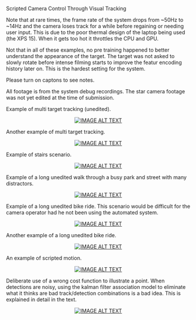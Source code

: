 Scripted Camera Control Through Visual Tracking

Note that at rare times, the frame rate of the system drops from ~50Hz to ~14Hz and the camera loses track for a while before regaining or needing user input. This is due to the poor thermal design of the laptop being used (the XPS 15). When it gets too hot it throttles the CPU and GPU. 

Not that in all of these examples, no pre training happened to better understand the appearance of the target. The target was not asked to slowly rotate before intense filming starts to improve the featur encoding history later on. This is the hardest setting for the system.

Please turn on captons to see notes. 

All footage is from the system debug recordings. The star camera footage was not yet edited at the time of submission. 

Example of multi target tracking (unedited). 
<div align="center">
  <a href="https://www.youtube.com/watch?v=PxG0FxY25w4"><img src="https://img.youtube.com/vi/PxG0FxY25w4/0.jpg" alt="IMAGE ALT TEXT"></a>
</div>

Another example of multi target tracking. 
<div align="center">
  <a href="https://www.youtube.com/watch?v=610Wl6360lg"><img src="https://img.youtube.com/vi/610Wl6360lg/0.jpg" alt="IMAGE ALT TEXT"></a>
</div>



Example of stairs scenario. 

<div align="center">
  <a href="https://www.youtube.com/watch?v=2gYqwQ3inTo"><img src="https://img.youtube.com/vi/2gYqwQ3inTo/0.jpg" alt="IMAGE ALT TEXT"></a>
</div>

Example of a long unedited walk through a busy park and street with many distractors.

<div align="center">
  <a href="https://www.youtube.com/edit?o=U&video_id=qLkCwRazyOc"><img src="https://img.youtube.com/vi/qLkCwRazyOc/0.jpg" alt="IMAGE ALT TEXT"></a>
</div>


Example of a long unedited bike ride. This scenario would be difficult for the camera operator had he not been using the automated system.

<div align="center">
  <a href="https://www.youtube.com/watch?v=KxOM0KNRgsE"><img src="https://img.youtube.com/vi/KxOM0KNRgsE/0.jpg" alt="IMAGE ALT TEXT"></a>
</div>


Another example of a long unedited bike ride.

<div align="center">
  <a href="https://www.youtube.com/watch?v=fgJdUXFbPwY"><img src="https://img.youtube.com/vi/fgJdUXFbPwY/0.jpg" alt="IMAGE ALT TEXT"></a>
</div>

An example of scripted motion. 
<div align="center">
  <a href="https://www.youtube.com/watch?v=9tLRgpuSbaI"><img src="https://img.youtube.com/vi/9tLRgpuSbaI/0.jpg" alt="IMAGE ALT TEXT"></a>
</div>

Deliberate use of a wrong cost function to illustrate a point. When detections are noisy, using the kalman filter association model to eliminate what it thinks are bad track/detection combinations is a bad idea. This is explained in detail in the text. 
<div align="center">
  <a href="https://www.youtube.com/watch?v=5r2lNVMv-lk"><img src="https://img.youtube.com/vi/5r2lNVMv-lk/0.jpg" alt="IMAGE ALT TEXT"></a>
</div>





